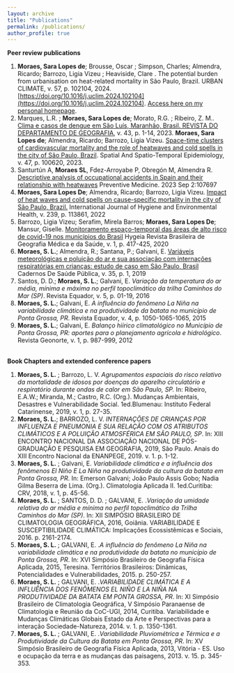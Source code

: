 ```yaml
---
layout: archive
title: "Publications"
permalink: /publications/
author_profile: true
---
```


**Peer review publications** 
1. **Moraes, Sara Lopes de**; Brousse, Oscar ; Simpson, Charles; Almendra, Ricardo; Barrozo, Ligia Vizeu ; Heaviside, Clare . The potential burden from urbanisation on heat-related mortality in São Paulo, Brazil. URBAN CLIMATE, v. 57, p. 102104, 2024. [https://doi.org/10.1016/j.uclim.2024.102104](https://doi.org/10.1016/j.uclim.2024.102104). [Access here on my personal homepage](https://drive.google.com/file/d/1FRU2MnwMXJErO00tXXgBRUCKDDmwRELg/view?usp=sharing).
2. Marques, L.R. ; **Moraes, Sara Lopes de**; Morato, R.G. ; Ribeiro, Z. M.. [Clima e casos de dengue em São Luís, Maranhão, Brasil. REVISTA DO DEPARTAMENTO DE GEOGRAFIA](https://www.revistas.usp.br/rdg/article/view/193353), v. 43, p. 1-14, 2023. 
**Moraes, Sara Lopes de**; Almendra, Ricardo; Barrozo, Ligia Vizeu. [Space-time clusters of cardiovascular mortality and the role of heatwaves and cold spells in the city of São Paulo, Brazil](https://doi.org/10.1016/j.sste.2023.100620). Spatial And Spatio-Temporal Epidemiology, v. 47, p. 100620, 2023.  
3. Santurtún A, **Moraes SL**, Fdez-Arroyabe P, Obregón M, Almendra R. [Descriptive analysis of occupational accidents in Spain and their relationship with heatwaves](https://doi.org/10.1016/j.ypmed.2023.107697) Preventive Medicine. 2023 Sep 2:107697 
4. **Moraes, Sara Lopes De**; Almendra, Ricardo; Barrozo, Ligia Vizeu. [Impact of heat waves and cold spells on cause-specific mortality in the city of São Paulo, Brazil.](https://doi.org/10.1016/j.ijheh.2021.113861) International Journal of Hygiene and Environmental Health, v. 239, p. 113861, 2022
5. Barrozo, Ligia Vizeu; Serafim, Mirela Barros; **Moraes, Sara Lopes De**; Mansur, Giselle. [Monitoramento espaço-temporal das áreas de alto risco de covid-19 nos municípios do Brasil](https://doi.org/10.14393/Hygeia0054547) Hygeia Revista Brasileira de Geografia Médica e da Saúde, v. 1, p. 417-425, 2020
6. **Moraes, S. L.**; Almendra, R.; Santana, P.; Galvani, E. [Variáveis meteorológicas e poluição do ar e sua associação com internações respiratórias em crianças: estudo de caso em São Paulo, Brasil](https://doi.org/10.1590/0102-311X00101418) Cadernos De Saúde Pública, v. 35, p. 1, 2019
7. Santos, D. D.; **Moraes, S. L.**; Galvani, E. *Variação da temperatura do ar média, mínima e máxima no perfil topoclimático da trilha Caminhos do Mar (SP)*. Revista Equador, v. 5, p. 01-19, 2016
8. **Moraes, S. L.**; Galvani, E. *A influência do fenômeno La Niña na variabilidade climática e na produtividade da batata no município de Ponta Grossa, PR*. Revista Equador, v. 4, p. 1050-1065-1065, 2015  
9. **Moraes, S. L.**; Galvani, E. *Balanço hiírico climatológico no Município de Ponta Grossa, PR: aportes para o planejamento agrícola e hidrológico*. Revista Geonorte, v. 1, p. 987-999, 2012   
&nbsp;
 

**Book Chapters and extended conference papers**  
1. **Moraes, S. L.** ; Barrozo, L. V. *Agrupamentos espaciais do risco relativo da mortalidade de idosos por doenças do aparelho circulatório e respiratório durante ondas de calor em São Paulo, SP.* In: Ribeiro, E.A.W.; Miranda, M.; Castro, R.C. (Org.). Mudanças Ambientais, Desastres e Vulnerabilidade Social. 1ed.Blumenau: Instituto Federal Catarinense, 2019, v. 1, p. 27-35.
2. **Moraes, S. L.**; BARROZO, L. V. *INTERNAÇÕES DE CRIANÇAS POR INFLUENZA E PNEUMONIA E SUA RELAÇÃO COM OS ATRIBUTOS CLIMÁTICOS E A POLUIÇÃO ATMOSFÉRICA EM SÃO PAULO, SP*. In: XIII ENCONTRO NACIONAL DA ASSOCIAÇÃO NACIONAL DE PÓS-GRADUAÇÃO E PESQUISA EM GEOGRAFIA, 2019, São Paulo. Anais do XIII Encontro Nacional da ENANPEGE, 2019. v. 1. p. 1-12.
3. **Moraes, S. L.** ; Galvani, E. *Variabilidade climática e a influência dos fenômenos El Niño E La Niña na produtividade da cultura da batata em Ponta Grossa, PR*. In: Emerson Galvani; João Paulo Assis Gobo; Nadia Gilma Beserra de Lima. (Org.). Climatologia Aplicada II. 1ed.Curitiba: CRV, 2018, v. 1, p. 45-56.
4. **Moraes, S. L.** ; SANTOS, D. D. ; GALVANI, E. .*Variação da umidade relativa do ar média e mínima no perfil topoclimático da Trilha Caminhos do Mar (SP)*. In: XII SIMPÓSIO BRASILEIRO DE CLIMATOLOGIA GEOGRÁFICA, 2016, Goiânia. VARIABILIDADE E SUSCEPTIBILIDADE CLIMÁTICA: Implicações Ecossistêmicas e Sociais, 2016. p. 2161-2174.
5. **Moraes, S. L.** ; GALVANI, E. .*A influência do fenômeno La Niña na variabilidade climática e na produtividade da batata no município de Ponta Grossa, PR*. In: XVI Simpósio Brasileiro de Geografia Física Aplicada, 2015, Teresina. Territórios Brasileiros: Dinâmicas, Potencialidades e Vulnerabilidades, 2015. p. 250-257.
6. **Moraes, S. L.** ; GALVANI, E. .*VARIABILIDADE CLIMÁTICA E A INFLUÊNCIA DOS FENÔMENOS EL NIÑO E LA NIÑA NA PRODUTIVIDADE DA BATATA EM PONTA GROSSA, PR*. In: XI Simpósio Brasileiro de Climatologia Geográfica, V Simpósio Paranaense de Climatologia e Reunião da CoC-UGI, 2014, Curitiba. Variabilidade e Mudanças Climáticas Globais Estado da Arte e Perspectivas para a interação Sociedade-Natureza, 2014. v. 1. p. 1350-1361.
7. **Moraes, S. L.** ; GALVANI, E. .*Variabilidade Pluviométrica e Térmica e a Produtividade da Cultura da Batata em Ponta Grossa, PR*. In: XV Simpósio Brasileiro de Geografia Física Aplicada, 2013, Vitória - ES. Uso e ocupação da terra e as mudanças das paisagens, 2013. v. 15. p. 345-353.
